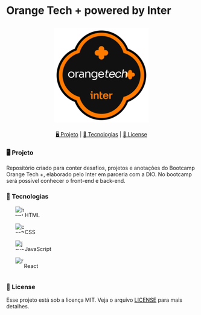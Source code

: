 
<h1> Orange Tech + powered by Inter </h1>
<h2 align="center">
    <img src="assets/img/logo.png" width="250px">
</h2>
<p align="center">
    <a href="#projeto">🖥️ Projeto</a> |
    <a href="#tecnologias">🚀 Tecnologias</a> |
    <a href="#license">📝 License</a>
</p>

<h3 id="projeto">
    🖥️ Projeto
</h3>
<p>
    Repositório criado para conter desafios, projetos e anotações do Bootcamp Orange Tech +, elaborado pelo Inter em parceria com a DIO. No bootcamp será possível conhecer o front-end e back-end.
</p>


<h3 id="tecnologias">
    🚀 Tecnologias
</h3>
<ul style ="list-style-type:none">
        <li style="display:flex;      align-items:stretch"> 
            <img width="25" height="25" src="https://img.icons8.com/color/48/html-5--v1.png" alt="html-5--v1"/> 
            <p style="text-align:center">HTML</p>
        </li>
        <li style="display:flex"> 
            <img width="25" height="25" src="https://img.icons8.com/color/48/css3.png" alt="css3"/>
            <p>CSS</p>
        </li>
        <li style="display:flex;align-items:stretch"> 
            <img width="25" height="25" src="https://img.icons8.com/color/25/javascript--v1.png" alt="javascript--v1"/>
            <p style="text-align:center">JavaScript</p>
        </li>
        <li style="display:flex"> 
            <img width="23" height="23" src="https://img.icons8.com/ultraviolet/23/react--v1.png" alt="react--v1"/> 
            <p> React</p>
        </li>
    </ul>

<h3 id="license">
    📝 License
</h3>
<p>Esse projeto está sob a licença MIT. Veja o arquivo <a href="LICENSE">LICENSE</a> para mais detalhes.</p>